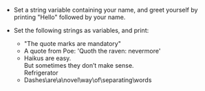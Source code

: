 * Set a string variable containing your name, and greet yourself by printing "Hello" followed by your name.

* Set the following strings as variables, and print:
   * "The quote marks are mandatory"
   * A quote from Poe: 'Quoth the raven: nevermore'
   * Haikus are easy.<br/> But sometimes they don’t make sense. <br/>Refrigerator
   * Dashes\are\a\novel\way\of\separating\words
